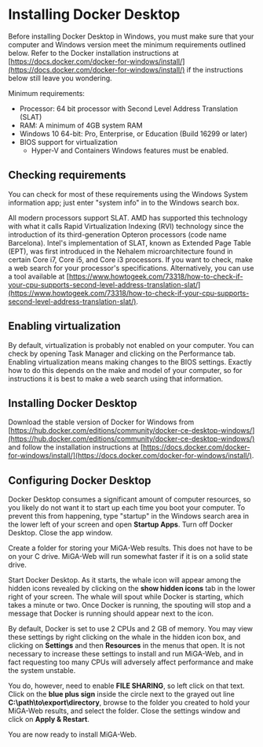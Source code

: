 # Installing Docker Desktop

Before installing Docker Desktop in Windows, you must make sure that your computer and Windows version meet the minimum requirements outlined below. Refer to the Docker installation instructions at [https://docs.docker.com/docker-for-windows/install/](https://docs.docker.com/docker-for-windows/install/) if the instructions below still leave you wondering.

Minimum requirements:

* Processor: 64 bit processor with Second Level Address Translation \(SLAT\)
* RAM: A minimum of 4GB system RAM
* Windows 10 64-bit: Pro, Enterprise, or Education \(Build 16299 or later\)
* BIOS support for virtualization
  * Hyper-V and Containers Windows features must be enabled.

## Checking requirements

You can check for most of these requirements using the Windows System information app; just enter "system info" in to the Windows search box.

All modern processors support SLAT. AMD has supported this technology with what it calls Rapid Virtualization Indexing \(RVI\) technology since the introduction of its third-generation Opteron processors \(code name Barcelona\). Intel's implementation of SLAT, known as Extended Page Table \(EPT\), was first introduced in the Nehalem microarchitecture found in certain Core i7, Core i5, and Core i3 processors. If you want to check, make a web search for your processor's specifications. Alternatively, you can use a tool available at [https://www.howtogeek.com/73318/how-to-check-if-your-cpu-supports-second-level-address-translation-slat/](https://www.howtogeek.com/73318/how-to-check-if-your-cpu-supports-second-level-address-translation-slat/).

## Enabling virtualization

By default, virtualization is probably not enabled on your computer. You can check by opening Task Manager and clicking on the Performance tab. Enabling virtualization means making changes to the BIOS settings. Exactly how to do this depends on the make and model of your computer, so for instructions it is best to make a web search using that information.

## Installing Docker Desktop

Download the stable version of Docker for Windows from [https://hub.docker.com/editions/community/docker-ce-desktop-windows/](https://hub.docker.com/editions/community/docker-ce-desktop-windows/) and follow the installation instructions at [https://docs.docker.com/docker-for-windows/install/](https://docs.docker.com/docker-for-windows/install/).

## Configuring Docker Desktop

Docker Desktop consumes a significant amount of computer resources, so you likely do not want it to start up each time you boot your computer. To prevent this from happening, type "startup" in the Windows search area in the lower left of your screen and open **Startup Apps**. Turn off Docker Desktop. Close the app window.

Create a folder for storing your MiGA-Web results. This does not have to be on your C drive. MiGA-Web will run somewhat faster if it is on a solid state drive.

Start Docker Desktop. As it starts, the whale icon will appear among the hidden icons revealed by clicking on the **show hidden icons** tab in the lower right of your screen. The whale will spout while Docker is starting, which takes a minute or two. Once Docker is running, the spouting will stop and a message that Docker is running should appear next to the icon.

By default, Docker is set to use 2 CPUs and 2 GB of memory. You may view these settings by right clicking on the whale in the hidden icon box, and clicking on **Settings** and then **Resources** in the menus that open. It is not necessary to increase these settings to install and run MiGA-Web, and in fact requesting too many CPUs will adversely affect performance and make the system unstable.

You do, however, need to enable **FILE SHARING**, so left click on that text. Click on the **blue plus sign** inside the circle next to the grayed out line **C:\path\to\export\directory**, browse to the folder you created to hold your MiGA-Web results, and select the folder. Close the settings window and click on **Apply & Restart**.

You are now ready to install MiGA-Web.


